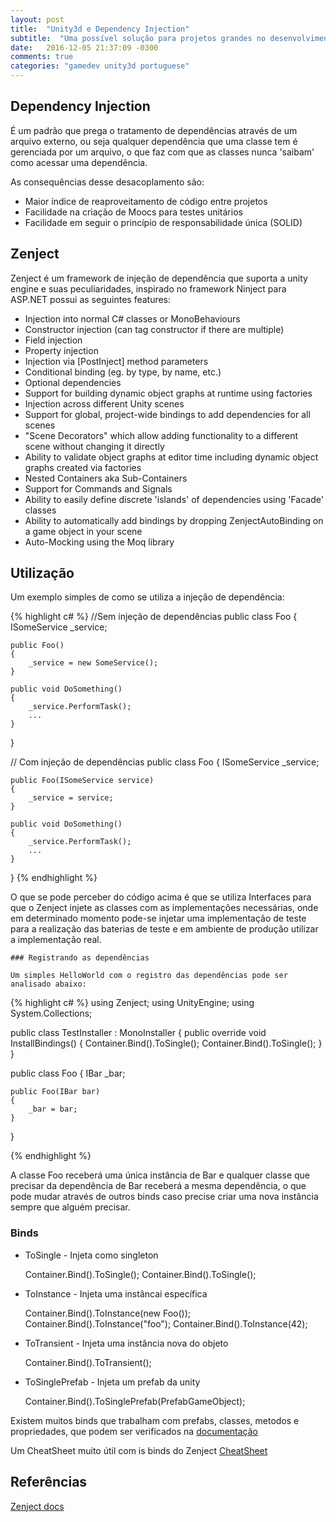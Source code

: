 ```yaml
---
layout: post
title:  "Unity3d e Dependency Injection"
subtitle:  "Uma possível solução para projetos grandes no desenvolvimento de jogos"
date:	2016-12-05 21:37:09 -0300
comments: true
categories: "gamedev unity3d portuguese"
---
```


## Dependency Injection

É um padrão que prega o tratamento de dependências através de um arquivo externo, ou seja qualquer dependência que uma classe tem é gerenciada por um arquivo, o que faz com que as classes nunca 'saibam' como acessar uma dependência.

As consequências desse desacoplamento são:

- Maior índice de reaproveitamento de código entre projetos
- Facilidade na criação de Moocs para testes unitários
- Facilidade em seguir o princípio de responsabilidade única (SOLID)

## Zenject

Zenject é um framework de injeção de dependência que suporta a unity engine e suas peculiaridades, inspirado no framework Ninject para ASP.NET possui as seguintes features:

- Injection into normal C# classes or MonoBehaviours
- Constructor injection (can tag constructor if there are multiple)
- Field injection
- Property injection
- Injection via [PostInject] method parameters
- Conditional binding (eg. by type, by name, etc.)
- Optional dependencies
- Support for building dynamic object graphs at runtime using factories
- Injection across different Unity scenes
- Support for global, project-wide bindings to add dependencies for all scenes
- "Scene Decorators" which allow adding functionality to a different scene without changing it directly
- Ability to validate object graphs at editor time including dynamic object graphs created via factories
- Nested Containers aka Sub-Containers
- Support for Commands and Signals
- Ability to easily define discrete 'islands' of dependencies using 'Facade' classes
- Ability to automatically add bindings by dropping ZenjectAutoBinding on a game object in your scene
- Auto-Mocking using the Moq library


## Utilização

Um exemplo simples de como se utiliza a injeção de dependência:


 {% highlight c# %}
//Sem injeção de dependências
public class Foo
{
    ISomeService _service;

    public Foo()
    {
        _service = new SomeService();
    }

    public void DoSomething()
    {
        _service.PerformTask();
        ...
    }
}




// Com injeção de dependências
public class Foo
{
    ISomeService _service;

    public Foo(ISomeService service)
    {
        _service = service;
    }

    public void DoSomething()
    {
        _service.PerformTask();
        ...
    }
}
{% endhighlight %}

O que se pode perceber do código acima é que se utiliza Interfaces para que o Zenject injete as classes com as implementações necessárias, onde em determinado momento pode-se injetar uma implementação de teste para a realização das baterias de teste e em ambiente de produção utilizar a implementação real.


	### Registrando as dependências

	Um simples HelloWorld com o registro das dependências pode ser analisado abaixo:

{% highlight c# %}
using Zenject;
using UnityEngine;
using System.Collections;

public class TestInstaller : MonoInstaller
{
    public override void InstallBindings()
    {
        Container.Bind<Foo>().ToSingle();
	Container.Bind<IBar>().ToSingle<Bar>();
    }
}

public class Foo
{
    IBar _bar;

    public Foo(IBar bar)
    {
        _bar = bar;
    }
}

{% endhighlight %}

A classe Foo receberá uma única instância de Bar e qualquer classe que precisar da dependência de Bar receberá a mesma dependência, o que pode mudar através de outros binds caso precise criar uma nova instância sempre que alguém precisar.


### Binds



 - ToSingle - Injeta como singleton

 	Container.Bind<IFoo>().ToSingle<Foo>();
	Container.Bind<IBar>().ToSingle<Foo>();


 - ToInstance - Injeta uma instâncai específica

 	Container.Bind<Foo>().ToInstance(new Foo());
	Container.Bind<string>().ToInstance("foo");
	Container.Bind<int>().ToInstance(42);

 - ToTransient - Injeta uma instância nova do objeto

	Container.Bind<IFoo>().ToTransient<Foo>();

 - ToSinglePrefab - Injeta um prefab da unity

 	Container.Bind<FooMonoBehaviour>().ToSinglePrefab(PrefabGameObject);


 Existem muitos binds que trabalham com prefabs, classes, metodos e propriedades, que podem ser verificados na [documentação](https://github.com/modesttree/Zenject/tree/f0dd30ad451dcbc3eb17e636455a6c89b14ad537#list-bindings)


 Um CheatSheet muito útil com is binds do Zenject
 [CheatSheet](https://github.com/modesttree/Zenject/tree/f0dd30ad451dcbc3eb17e636455a6c89b14ad537#installers-cheat-sheet)


## Referências

[Zenject docs](https://github.com/modesttree/Zenject)
